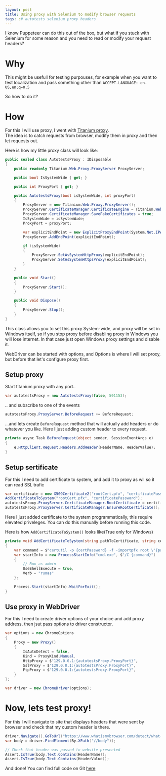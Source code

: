 ```yaml
---
layout: post
title: Using proxy with Selenium to modify browser requests
tags: c# autotests selenium proxy headers
---
```

I know Puppeteer can do this out of the box, but what if you stuck with Selenium for some reason and you need to read or modify your request headers?
<!--more-->
# Why
This might be usefull for testing purpouses, for example when you want to test localization and pass something other than `ACCEPT-LANGUAGE: en-US,en;q=0.5`  

So how to do it?

# How
For this I will use proxy, I went with [Titanium proxy](https://github.com/justcoding121/titanium-web-proxy).  
The idea is to catch requests from browser, modify them in proxy and then let requests out.

Here is how my little proxy class will look like:

```c#
public sealed class AutotestsProxy : IDisposable
{
    public readonly Titanium.Web.Proxy.ProxyServer ProxyServer;

    public bool IsSystemWide { get; }

    public int ProxyPort { get; }

    public AutotestsProxy(bool isSystemWide, int proxyPort)
    {
        ProxyServer = new Titanium.Web.Proxy.ProxyServer();
        ProxyServer.CertificateManager.CertificateEngine = Titanium.Web.Proxy.Network.CertificateEngine.DefaultWindows;
        ProxyServer.CertificateManager.SaveFakeCertificates = true;
        IsSystemWide = isSystemWide;
        ProxyPort = proxyPort;

        var explicitEndPoint = new ExplicitProxyEndPoint(System.Net.IPAddress.Any, proxyPort, true);
        ProxyServer.AddEndPoint(explicitEndPoint);

        if (isSystemWide)
        {
            ProxyServer.SetAsSystemHttpProxy(explicitEndPoint);
            ProxyServer.SetAsSystemHttpsProxy(explicitEndPoint);
        }
    }

    public void Start()
    {
        ProxyServer.Start();
    }

    public void Dispose()
    {
        ProxyServer.Stop();
    }
}
```

This class allows you to set this proxy System-wide, and proxy will be set in Windows itself, so if you stop proxy before disabling proxy in Windows you will lose internet. In that case just open Windows proxy settings and disable it.  

WebDriver can be started with options, and Options is where I will set proxy, but before that let's configure proxy first.
 
## Setup proxy
Start titanium proxy with any port..
```c#
var autotestsProxy = new AutotestsProxy(false, 501153);
```
.. and subscribe to one of the events
```c#
autotestsProxy.ProxyServer.BeforeRequest += BeforeRequest;
```
...and lets create `BeforeRequest` method that will actually add headers or do whatever you like. Here I just adding custom header to every request.
```c#
private async Task BeforeRequest(object sender, SessionEventArgs e)
{
    e.HttpClient.Request.Headers.AddHeader(HeaderName, HeaderValue);
}
```

## Setup sertificate  
For this I need to add certificate to system, and add it to proxy as wll so it can read SSL trafic 
```c#
var certificate = new X509Certificate2("rootCert.pfx", "certificatePassword");
AddCertificateToSystem("rootCert.pfx", "certificatePassword");
autotestsProxy.ProxyServer.CertificateManager.RootCertificate = certificate;
autotestsProxy.ProxyServer.CertificateManager.EnsureRootCertificate();
```
Here I just added certificate to the system programmatically, this require elevated priveleges. You can do this manually before running this code.  

Here is how `AddCertificateToSystem()` looks like(True only for Windows)  
```c#
private void AddCertificateToSystem(string pathToCertificate, string certPassword)
{
    var command = $"certutil -p {certPassword} -f -importpfx root \"{pathToCertificate}\"";
    var startInfo = new ProcessStartInfo("cmd.exe", $"/C {command}")
    {
        // Run as admin
        UseShellExecute = true,
        Verb = "runas"
    };

    Process.Start(startInfo).WaitForExit();
}
```
## Use proxy in WebDriver
For this I need to create driver options of your choice and add proxy address, then jsut pass options to driver constructor.  
```c#
var options = new ChromeOptions
{
    Proxy = new Proxy()
    {
        IsAutoDetect = false,
        Kind = ProxyKind.Manual,
        HttpProxy = $"129.0.0.1:{autotestsProxy.ProxyPort}",
        SslProxy = $"129.0.0.1:{autotestsProxy.ProxyPort}",
        FtpProxy = $"129.0.0.1:{autotestsProxy.ProxyPort}",
    }
};

var driver = new ChromeDriver(options);
```
# Now, lets test proxy!  
For this I will navigate to site that displays headers that were sent by browser and check that my custom header is there.  
```c#
driver.Navigate().GoToUrl("https://www.whatismybrowser.com/detect/what-http-headers-is-my-browser-sending");
var body = driver.FindElement(By.XPath("//body"));

// Check that header was passed to website presented
Assert.IsTrue(body.Text.Contains(HeaderName));
Assert.IsTrue(body.Text.Contains(HeaderValue));
```
And done!
You can find full code on Git [here](https://github.com/ummshsh/WebDriverProxy)
